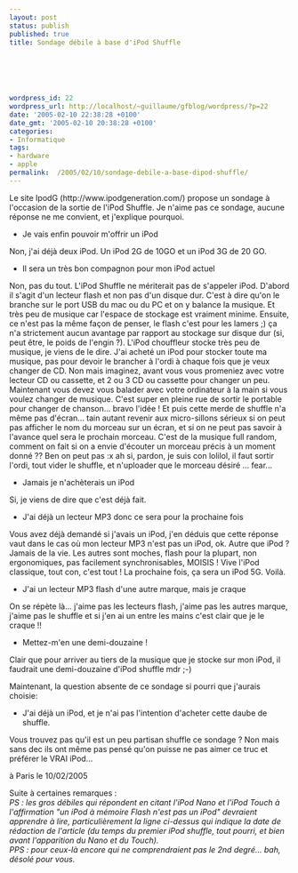 ```yaml
---
layout: post
status: publish
published: true
title: Sondage débile à base d'iPod Shuffle

  
  



wordpress_id: 22
wordpress_url: http://localhost/~guillaume/gfblog/wordpress/?p=22
date: '2005-02-10 22:38:28 +0100'
date_gmt: '2005-02-10 20:38:28 +0100'
categories:
- Informatique
tags:
- hardware
- apple
permalink:  /2005/02/10/sondage-debile-a-base-dipod-shuffle/
---
```

<p>Le site IpodG (http://www.ipodgeneration.com/) propose un sondage &agrave; l'occasion de la sortie de l'iPod Shuffle. Je n'aime pas ce sondage, aucune r&eacute;ponse ne me convient, et j'explique pourquoi.</p>
<ul>
<li>Je vais enfin pouvoir m'offrir un iPod</li>
</ul>
<p>Non, j'ai d&eacute;j&agrave; deux iPod. Un iPod 2G de 10GO et un iPod 3G de 20 GO.</p>
<ul>
<li>Il sera un tr&egrave;s bon compagnon pour mon iPod actuel</li>
</ul>
<p>Non, pas du tout. L'iPod Shuffle ne m&eacute;riterait pas de s'appeler iPod. D'abord il s'agit d'un lecteur flash et non pas d'un disque dur. C'est &agrave; dire qu'on le branche sur le port USB du mac ou du PC et on y balance la musique. Et tr&egrave;s peu de musique car l'espace de stockage est vraiment minime. Ensuite, ce n'est pas la m&ecirc;me fa&ccedil;on de penser, le flash c'est pour les lamers ;) &ccedil;a n'a strictement aucun avantage par rapport au stockage sur disque dur (si, peut &ecirc;tre, le poids de l'engin ?). L'iPod chouffleur stocke tr&egrave;s peu de musique, je viens de le dire. J'ai achet&eacute; un iPod pour stocker toute ma musique, pas pour devoir le brancher &agrave; l'ordi &agrave; chaque fois que je veux changer de CD. Non mais imaginez, avant vous vous promeniez avec votre lecteur CD ou cassette, et 2 ou 3 CD ou cassette pour changer un peu. Maintenant vous devez vous balader avec votre ordinateur &agrave; la main si vous voulez changer de musique. C'est super en pleine rue de sortir le portable pour changer de chanson... bravo l'id&eacute;e ! Et puis cette merde de shuffle n'a m&ecirc;me pas d'&eacute;cran... tain autant revenir aux micro-sillons s&eacute;rieux si on peut pas afficher le nom du morceau sur un &eacute;cran, et si on ne peut pas savoir &agrave; l'avance quel sera le prochain morceau. C'est de la musique full random, comment on fait si on a envie d'&eacute;couter un morceau pr&eacute;cis &agrave; un moment donn&eacute; ?? Ben on peut pas :x ah si, pardon, je suis con lolilol, il faut sortir l'ordi, tout vider le shuffle, et n'uploader que le morceau d&eacute;sir&eacute; ... fear...</p>
<ul>
<li>Jamais je n'ach&egrave;terais un iPod</li>
</ul>
<p>Si, je viens de dire que c'est d&eacute;j&agrave; fait.</p>
<ul>
<li>J'ai d&eacute;j&agrave; un lecteur MP3 donc ce sera pour la prochaine fois</li>
</ul>
<p>Vous avez d&eacute;j&agrave; demand&eacute; si j'avais un iPod, j'en d&eacute;duis que cette r&eacute;ponse vaut dans le cas o&ugrave; mon lecteur MP3 n'est pas un iPod, ok. Autre que iPod ? Jamais de la vie. Les autres sont moches, flash pour la plupart, non ergonomiques, pas facilement synchronisables, MOISIS ! Vive l'iPod classique, tout con, c'est tout ! La prochaine fois, &ccedil;a sera un iPod 5G. Voil&agrave;.</p>
<ul>
<li>J'ai un lecteur MP3 flash d'une autre marque, mais je craque</li>
</ul>
<p>On se r&eacute;p&egrave;te l&agrave;... j'aime pas les lecteurs flash, j'aime pas les autres marque, j'aime pas le shuffle et si j'en ai un entre les mains c'est clair que je le craque !!</p>
<ul>
<li>Mettez-m'en une demi-douzaine !</li>
</ul>
<p>Clair que pour arriver au tiers de la musique que je stocke sur mon iPod, il faudrait une demi-douzaine d'iPod shuffle mdr ;-)</p>
<p>Maintenant, la question absente de ce sondage si pourri que j'aurais choisie:</p>
<ul>
<li>J'ai d&eacute;j&agrave; un iPod, et je n'ai pas l'intention d'acheter cette daube de shuffle.</li>
</ul>
<p>
          Vous trouvez pas qu'il est un peu partisan shuffle ce sondage ? Non mais sans dec ils ont m&ecirc;me pas pens&eacute; qu'on puisse ne pas aimer ce truc et pr&eacute;f&eacute;rer le VRAI iPod...</p>
<p>
&agrave; Paris le 10/02/2005</p>
<p>Suite à certaines remarques :<br />
<i>PS : les gros débiles qui répondent en citant l'iPod Nano et l'iPod Touch à l'affirmation "un iPod à mémoire Flash n'est pas un iPod" devraient apprendre à lire, particulièrement la ligne ci-dessus qui indique la date de rédaction de l'article (du temps du premier iPod shuffle, tout pourri, et bien avant l'apparition du Nano et du Touch).<br />
PPS : pour ceux-là encore qui ne comprendraient pas le 2nd degré... bah, désolé pour vous. </i></p>
